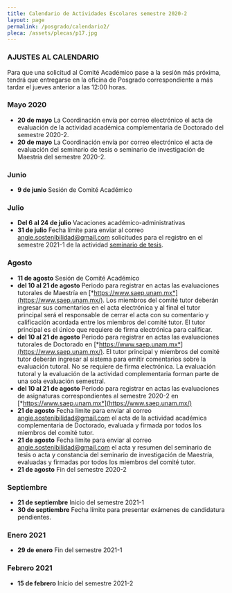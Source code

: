 ```yaml
---
title: Calendario de Actividades Escolares semestre 2020-2
layout: page
permalink: /posgrado/calendario2/
pleca: /assets/plecas/p17.jpg
---
```


### AJUSTES AL CALENDARIO

Para que una solicitud al Comité Académico pase a la sesión más próxima, tendrá que entregarse en la oficina de Posgrado correspondiente a más tardar el jueves anterior a las 12:00 horas. 

### Mayo 2020

- **20 de mayo** La Coordinación envía por correo electrónico el acta de evaluación de la actividad académica complementaria de Doctorado del semestre 2020-2.
- **20 de mayo** La Coordinación envía por correo electrónico el acta de evaluación del seminario de tesis o seminario de investigación de Maestría del semestre 2020-2.

### Junio

- **9 de junio** Sesión de Comité Académico

### Julio

- **Del 6 al 24 de julio** Vacaciones académico-administrativas
- **31 de julio** Fecha límite para enviar al correo angie.sostenibilidad@gmail.com solicitudes para el registro en el semestre 2021-1 de la actividad [seminario de tesis](/maestria/seminario_tesis). 

### Agosto

- **11 de agosto** Sesión de Comité Académico
- **del 10 al 21 de agosto** Periodo para registrar en actas las evaluaciones tutorales de Maestría en [*https://www.saep.unam.mx*](https://www.saep.unam.mx/). Los miembros del comité tutor deberán ingresar sus comentarios en el acta electrónica y al final el tutor principal será el responsable de cerrar el acta con su comentario y calificación acordada entre los miembros del comité tutor. El tutor principal es el único que requiere de firma electrónica para calificar.
- **del 10 al 21 de agosto** Periodo para registrar en actas las evaluaciones tutorales de Doctorado en [*https://www.saep.unam.mx*](https://www.saep.unam.mx/). El tutor principal y miembros del comité tutor deberán ingresar al sistema para emitir comentarios sobre la evaluación tutoral. No se requiere de firma electrónica. La evaluación tutoral y la evaluación de la actividad complementaria forman parte de una sola evaluación semestral.
- **del 10 al 21 de agosto** Periodo para registrar en actas las evaluaciones de asignaturas correspondientes al semestre 2020-2 en [*https://www.saep.unam.mx*](https://www.saep.unam.mx/)
- **21 de agosto** Fecha límite para enviar al correo angie.sostenibilidad@gmail.com el acta de la actividad académica complementaria de Doctorado, evaluada y firmada por todos los miembros del comité tutor.
- **21 de agosto** Fecha límite para enviar al correo angie.sostenibilidad@gmail.com el acta y resumen del seminario de tesis o acta y constancia del seminario de investigación de Maestría, evaluadas y firmadas por todos los miembros del comité tutor.
- **21 de agosto** Fin del semestre 2020-2

### Septiembre
- **21 de septiembre** Inicio del semestre 2021-1
- **30 de septiembre** Fecha límite para presentar exámenes de candidatura pendientes.

### Enero 2021
- **29 de enero** Fin del semestre 2021-1

### Febrero 2021
- **15 de febrero** Inicio del semestre 2021-2


